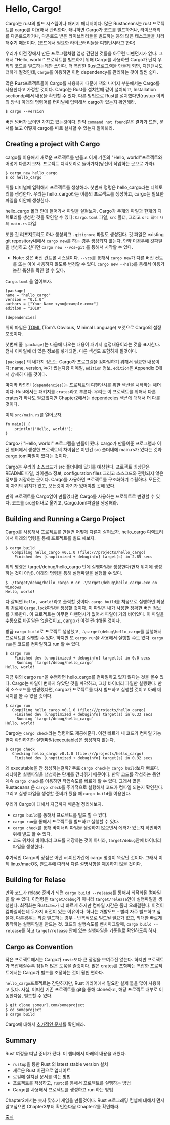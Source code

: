 # Hello, Cargo!

Cargo는 rust의 빌드 시스템이나 패키지 매니저이다. 많은 Rustaceans는 rust 프로젝트를 cargo를 이용해서 관리한다. 왜냐하면 Cargo가 코드를 빌드하거나, 라이브러리를 다운로드하거나, 다운로드 받은 라이브러리들을 빌드하는 등의 많은 태스크들을 처리해주기 때문이다. (코드에서 필요한 라이브러리들을 디펜던시라고 한다)

우리가 이전 장에서 만든 프로그램처럼 엄청 간단한 것들을 아무런 디펜던시가 없다. 그래서 "Hello, world!" 프로젝트를 빌드하기 위해 Cargo를 사용하면 Cargo가 단지 우리의 코드를 빌드하는데만 쓰인다. 더 복잡한 Rust프로그램을 만들게 되면, 디펜던시도 더하게 될것인데, `Cargo`를 이용하면 이런 dependency를 관리하는 것이 훨씬 쉽다. 

많은 Rust프로젝트들이 Cargo를 사용하지 때문에 책의 나머지 부분에서는 Cargo를 사용한다고 가정할 것이다. Cargo는 Rust를 설치할때 같이 설치되고, Installation sectiondp에서 내용을 확인할 수 있다. 다른 방법으로 Rust를 설치했다면(rustup 이외의 방식) 아래의 명령어를 터미널에 입력해서 cargo가 있는지 확인해라. 

`$ cargo --version`

버전 넘버가 보이면 가지고 있는것이다. 만약 `command not found`같은 결과가 뜨면, 문서를 보고 어떻게 cargo를 따로 설치할 수 있는지 알아봐라. 


## Creating a project with Cargo

cargo를 이용해서 새로운 프로젝트를 만들고 이게 기존의 "Hello, world!"프로젝트와 어떻게 다른지 보자. 프로젝트 디렉토리로 돌아가자(당신이 작업하는 곳으로 가라). 

```
$ cargo new hello_cargo
$ cd hello_cargo
```
위를 터미널에 입력해서 프로젝트를 생성해라. 
첫번째 명령은 hello_cargo라는 디렉토리를 생성한다. 우리는 hello_cargo라는 이름의 프로젝트를 생성하고, cargo는 필요한 파일을 이안에 생성한다. 

hello_cargo 폴더 안에 들어가서 파일을 살펴보자. Cargo가 두개의 파일과 한개의 디렉토리를 생성한 것을 확인할 수 있다: `Cargo.toml` 파일, `src` 폴더, 그리고 `src 폴더 내의 main.rs` 파일


또한 깃 리포지토리도 하나 생성되고 `.gitignore` 파일도 생성된다. 깃 파일은 existing git repository내에서 `cargo new`를 하는 경우 생성되지 않는다. 만약 이경우에 깃파일을 생성하고 싶다면 `cargo new --vcs=git` 를 통해서 시작할 수 있다. 

* Note: 깃은 버전 컨트롤 시스템이다. `--vcs`를 통해서 `cargo new`가 다른 버전 컨트롤 또는 아예 사용하지 않도록 변경할 수 있디. `cargo new --help`를 통해서 이용가능한 옵션을 확인 할 수 있다. 

`Cargo.toml` 을 열어보자. 

```
[package]
name = "hello_cargo"
version = "0.1.0"
authors = ["Your Name <you@example.com>"]
edition = "2018"

[dependencies]
```
위의 파일은 [TOML](https://toml.io/en/) (Tom’s Obvious, Minimal Language) 포맷으로 Cargo의 설정 포맷이다. 

첫번째 줄 `[package]`는 다음에 나오는 내용이 패키지 설정내용이라는 것을 표시한다. 점차 이파일에 더 많은 정보를 넣게되면, 다른 섹션도 포함하게 될것이다. 

`[package]` 의 네가지 정보는 Cargo가 프로그램을 컴파일하기 위해서 필요한 내용이다: name, version, 누가 썼는지랑 이메일, `edition` 정보. `edition`은 Appendix E에서 상세히 다룰 것이다. 

마지막 라인인 `[dependencies]`는 프로젝트의 디펜던시를 위한 섹션을 시작하는 헤더이다. Rust에서는 패키지를 `crates`라고 부른다. 우리는 이 프로젝트를 위해서 다른 crates가 하나도 필요없지만 Chapter2에서는 dependecies 섹션에 대해서 더 다룰 것이다. 


이제 `src/main.rs`를 열어보자. 

```
fn main() {
    println!("Hello, world!");
}
```

Cargo가 "Hello, world!" 프로그램을 만들어 줬다. cargo가 만들어준 프로그램과 이전 챕터에서 생성한 프로젝트의 차이점은 이번건 src 폴더내에 main.rs가 있다는 것과 cargo.toml파일이 있다는 것이다. 

Cargo는 우리의 소스코드가 src 폴더내에 있기를 예상한다. 프로젝트 최상단은 README 파일, 라이센스 정보, configuration files 그리고 소스코드와 관령되지 않은 정보를 저장하는 곳이다. Cargo를 사용하면 프로젝트를 구조화하기 수월하다. 모든것이 자기의 위치가 있고, 모든것이 자기가 있어야할 곳에 있다. 

만약 프로젝트를 Cargo없이 만들었다면 Cargo를 사용하는 프로젝트로 변경할 수 있다. 코드를 src폴더내로 옮기고, Cargo.toml파일을 생성해라. 


## Building and Running a Cargo Project

Cargo를 사용해서 프로젝트를 만들면 어떻게 다른지 살펴보자. hello_cargo 디렉토리에서 아래의 명령을 통해 프로젝트를 빌드 해보자.

```
$ cargo build
   Compiling hello_cargo v0.1.0 (file:///projects/hello_cargo)
    Finished dev [unoptimized + debuginfo] target(s) in 2.85 secs
```

위의 명령은 target/debug/hello_cargo 안에 실행파일을 생성한다(현재 위치에 생성하는 것이 아님).  아래의 명령을 통해 실행파일을 실행할 수 있다. 

```
$ ./target/debug/hello_cargo # or .\target\debug\hello_cargo.exe on Windows
Hello, world!
```

다 잘되면 `Hello, world!`라고 출력할 것이다. `cargo build`를 처음으로 실행하면 최상위 경로에 `Cargo.lock`파일을 생성할 것이다. 이 파일은 내가 사용한 정확한 버전 정보를 기록한다. 이 프로젝트는 아무런 디펜던시가 없어서 파일이 거의 비어있다. 이 파일을 수동으로 바꿀일은 없을것이고, cargo가 이걸 관리해줄 것이다. 

방금 `cargo build`로 프로젝트 생성했고, `.\target\debug\hello_cargo`를 실행해서 프로젝트를 실행할 수 있다. 하지만 또 `cargo run`을 사용해서 실행할 수도 있다. `cargo run`은 코드를 컴파일하고 run 할 수 있다. 

```
$ cargo run
    Finished dev [unoptimized + debuginfo] target(s) in 0.0 secs
     Running `target/debug/hello_cargo`
Hello, world!
```

지금 위의 cargo run을 수행하면 hello_cargo를 컴파일하고 있지 않다는 것을 볼수 있다. Cargo는 파일이 변하지 않았단 것을 파악하고, 그냥 바이너리 파일만 실행했다. 만약 소스코드를 변경했다면, cargo가 프로젝트를 다시 빌드하고 실행할 것이고 아래 메시지를 볼 수 있을 것이다. 

```
$ cargo run
   Compiling hello_cargo v0.1.0 (file:///projects/hello_cargo)
    Finished dev [unoptimized + debuginfo] target(s) in 0.33 secs
     Running `target/debug/hello_cargo`
Hello, world!
```

Cargo는 `cargo check`라는 명령어도 제공해준다. 이건 빠르게 내 코드가 컴파일 가능한지 확인하지만 실행파일(executable)은 생성하지 않는다. 

```
$ cargo check
   Checking hello_cargo v0.1.0 (file:///projects/hello_cargo)
    Finished dev [unoptimized + debuginfo] target(s) in 0.32 secs
```

왜 executable을 안 생성하는걸까? 주로 `cargo check`는 `cargo build`보다 빠르다. 왜냐하면 실행파일을 생성하는 단계를 건너뛰기 때문이다. 만약 코드를 작성하는 동안 계속 `cargo check`를 이용하면 작업속도를 빠르게 할 수 있다. 그래서 많은 Rustaceans 은 `cargo check`를 주기적으로 실행해서 코드가 컴파일 되는지 확인한다. 그리고  실행 파일을 생성할 준비가 됬을 때 `cargo build`를 이용한다. 

우리가 Cargo에 대해서 지금까지 배운걸 정리해보자. 

* `cargo build`를 통해서 프로젝트를 빌드 할 수 있다. 
* `cargo run`을 통해서 프로젝트를 빌드하고 실행할 수 있다. 
* `cargo check`를 통해 바이너리 파일을 생성하지 않으면서 에러가 있는지 확인하기 위해 빌드 할 수 있다. 
* 코드 위치에 바이너리 코드를 저장하는 것이 아니라, `target/debug`안에 바이너리 파일을 생성한다. 

추가적인 Cargo의 장점은 어떤 os이던가간에 cargo 명령이 똑같단 것이다. 그래서 이제 linux/macOS, 윈도우에 따라서 다른 설명사항을 제공하지 않을 것이다. 


## Building for Relase

만약 코드가 relase 준비가 되면 `cargo build --release`를 통해서 최적화된 컴파일을 할 수 있다. 이명령은 `target/debug`가 아니라  `target/release`안에 실행파일을 생성한다. 최적화는 Rust코드가 더 빠르게 하지만 컴파일 시간은 좀더 오래걸린다. 이것이 컴파일하는데 두가지 버전이 있는 이유이다: 하나는 개발모드 - 빨리 자주 빌드하고 싶을때, 다른경우는 최종 빌드하는 경우 - 반복적으로 빌드될 필요가 없고, 최대한 빠르게 동작하는 실행파일을 만드는 것. 코드의 실행속도를 벤치마크할때, `cargo build --release`를 하고 `target/release` 안에 있는 실행파일을 기준을로 확인하도록 하자. 



## Cargo as Convention

작은 프로젝트에서는 Cargo가 `rustc`보다 큰 장점을 보여주진 않는다. 하지만 프로젝트가 복잡해질수록 점점더 많은 도움을 줄것이다. 많은 crates를 포함하는 복잡한 프로젝트에서는 Cargo가 빌드를 조정하는 것이 훨씬 편하다. 

`hello_cargo`프로젝트는 간단하지만, Rust 커리어에서 필요한 실제 툴을 많이 사용하고 있다. 사실, 어떠한 기존 프로젝트를 git을 통해 clone하고, 해당 프로젝트 내부로 이동한다음,  빌드할 수 있다. 

```
$ git clone someurl.com/someproject
$ cd someproject
$ cargo build
```

Cargo에 대해서 [추가적인 문서](https://doc.rust-lang.org/cargo/)를 확인해라. 

## Summary
Rust 여정을 떠날 준비가 됬다. 이 챕터에서 아래의 내용을 배웠다. 

* `rustup`을 통한 Rust 의 latest stable version 설치
* 새로운 Rust 버전으로 업데이트
* 로컬에 설치된 문서를 여는 방법
* 프로젝트를 작성하고, `rustc`를 통해서 프로젝트를 실행하는 방법
* Cargo를 사용해서 프로젝트를 생성하고 run 하는 방법

Chapter2에서는 숫자 맞추기 게임을 만들것이다. Rust 프로그래밍 컨셉에 대해서 먼저 알고싶으면 Chapter3부터 확인한다음 Chapter2를 확인해라. 

[출처](https://doc.rust-lang.org/book/ch01-03-hello-cargo.html)